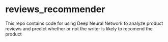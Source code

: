 # reviews_recommender
This repo contains code for using Deep Neural Network to analyze product reviews and predict whether or not the writer is likely to recomend the product
